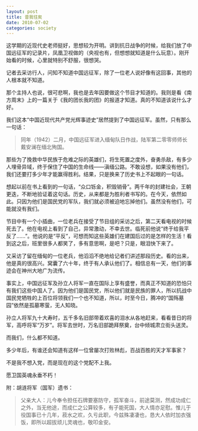 ```yaml
---
layout: post
title: 昔我往矣
date: 2010-07-02
categories: society
---
```

这学期的近现代史老师挺好，思想较为开明。讲到抗日战争的时候，给我们放了中国远征军的记录片，凤凰卫视做的（央视也有，但想想就知道是什么玩意）。刚开始看的时候，心里就特别不舒服，很想哭。


记者去采访行人，问知不知道中国远征军，除了一位老人说好像有这回事，其他的人根本就不知道。

那个主持人也说，很可悲啊，我也是去年因要做这个节目才知道的。我则是看《南方周末》上的一篇关于《我的团长我的团》的报道才知道。真的不知道该说什么才好。

我们这本“中国近现代共产党光辉事迹史”居然提到了中国远征军。虽然，只有那么一句话：

> 同年（1942）二月，中国远征军进入缅甸队日作战，陆军第二零零师师长戴安澜在缅北殉国。

那些为了挽救中华民族于危难之际的英雄们，将生死置之度外，奋勇杀敌，有多少人埋骨异域，终于保住了中国的生命线——滇缅公路。不敢设想，如果没有他们，我们还要打多少年才能赢得胜利。结果，只是换来了历史书上不起眼的一句话。

想起以前在书上看到的一句话，“众口铄金，积毁销骨”。两千年的封建社会，王朝更迭，不断地验证着这句话。历史，从来都是为胜利者书写的。在今天，依然如此。只因为他们是国民党的军队，我们就必须被迫地忘掉他们。虽然没有他们，可能就没有我们。

节目中有一个小插曲，一位老兵在接受了节目组的采访之后，第二天看电视的时候死去了。他在电视上看到了自己，异常激动，不幸去世。临死前他说“终于给我平反了……”。他说的是“平反”，可想而知这些英雄们在建国后过的是怎样的生活！看到这之后，班里很多人都笑了，多有意思啊，是吧？只是，眼泪快下来了。

又采访了留在缅甸的一位老兵，他滔滔不绝地给记者们讲述那段历史。看的出来，他是真的很高兴。窝囊了六十年，终于有人承认他们了。相信总有一天，他们的事迹会在神州大地广为流传。

事实上，中国远征军及孙立人将军一直在国际上享有盛誉，而真正不知道的恐怕只有我们这些中国人了。因为他们是国民党，所以他们就是民族的罪人，所以抗战中国民党牺牲的上百位将领我们一个也不知道，所以，时至今日，腾冲的“国殇墓园”依然是孤墓寒萤，无人知晓。

孙立人将军九十大寿时，五千多名旧部带着欢喜的泪水从各地赶来，看看昔日的将军，高呼将军“万岁”。将军去世时，万名旧部跪拜祭奠，台中倾城肃立街头送灵。

而我们，什么都不知道。

多少年后，有谁还会知道有这样一位曾屡次打败林彪，百战百胜的天才军事家？

不是我不想入党，而是现在的这个党配不上我。

愿卫国英魂永垂不朽！

附：胡涟将军（国军）遗书：

> 父亲大人：儿今奉令担任石牌要塞防守，孤军奋斗，前途莫测，然成功成仁之外，当无他途，而成仁之公算较多，有子能死国，大人情亦足慰。惟儿于役国事已十几年，菽水之欢，久亏此职，今兹殊凄凄也，恳大人依时加衣强饭，即所以超拔顽儿灵魂也，敬叩金安。

 
